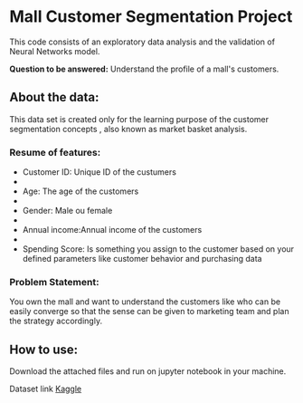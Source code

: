 # Mall Customer Segmentation Project

This code consists of an exploratory data analysis and the validation of Neural Networks model.

**Question to be answered:** Understand the profile of a mall's customers.

## About the data:

This data set is created only for the learning purpose of the customer segmentation concepts , also known as market basket analysis.

### Resume of features:

- Customer ID: Unique ID of the custumers
- 
- Age: The age of the customers
- 
- Gender: Male ou female
- 
- Annual income:Annual income of the customers
- 
- Spending Score: Is something you assign to the customer based on your defined parameters like customer behavior and purchasing data

### Problem Statement:

You own the mall and want to understand the customers like who can be easily converge so that the sense can be given to marketing team and plan the strategy accordingly.

## How to use:

Download the attached files and run on jupyter notebook in your machine.

Dataset link [Kaggle](https://www.kaggle.com/vjchoudhary7/customer-segmentation-tutorial-in-python)
